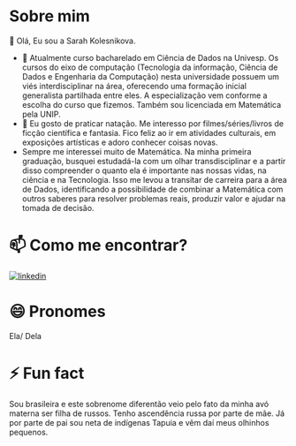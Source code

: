 
# Sobre mim 

👋 Olá, Eu sou a Sarah Kolesnikova. 

- 🌱 Atualmente curso bacharelado em Ciência de Dados na Univesp. Os cursos do eixo de computação (Tecnologia da informação, Ciência de Dados e Engenharia da Computação) nesta universidade possuem um viés interdisciplinar na área, oferecendo uma formação inicial generalista partilhada entre eles. A especialização vem conforme a escolha do curso que fizemos. Também sou licenciada em Matemática pela UNIP.
- 👀 Eu gosto de praticar natação. Me interesso por filmes/séries/livros de ficção científica e fantasia. Fico feliz ao ir em atividades culturais, em exposições artísticas e adoro conhecer coisas novas. 
- Sempre me interessei muito de Matemática. Na minha primeira graduação, busquei estudadá-la com um olhar transdisciplinar e a partir disso compreender o quanto ela é importante nas nossas vidas, na ciência e na Tecnologia. Isso me levou a transitar de carreira para a área de Dados, identificando a possibilidade de combinar a Matemática com outros saberes para resolver problemas reais, produzir valor e ajudar na tomada de decisão. 
#  📫 Como me encontrar? 
[![linkedin](https://img.shields.io/badge/linkedin-0A66C2?style=for-the-badge&logo=linkedin&logoColor=white)](https://www.linkedin.com/in/sarah-kolesnikova-89a8b3272/)

# 😄 Pronomes
 Ela/ Dela

# ⚡ Fun fact
Sou brasileira e este sobrenome diferentão veio pelo fato da minha avó materna ser filha de russos. Tenho ascendência russa por parte de mãe. Já por parte de pai sou neta de indígenas Tapuia e vêm daí meus olhinhos pequenos.


<!---
sarahkolesnikova/sarahkolesnikova is a ✨ special ✨ repository because its `README.md` (this file) appears on your GitHub profile.
You can click the Preview link to take a look at your changes.
--->
